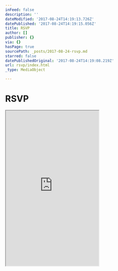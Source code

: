 ```yaml
---
inFeed: false
description: ''
dateModified: '2017-08-24T14:19:13.726Z'
datePublished: '2017-08-24T14:19:15.056Z'
title: RSVP
author: []
publisher: {}
via: {}
hasPage: true
sourcePath: _posts/2017-08-24-rsvp.md
starred: false
datePublishedOriginal: '2017-08-24T14:19:08.219Z'
url: rsvp/index.html
_type: MediaObject

---
```

# RSVP

<iframe src="https://the-grid.github.io/ed-userhtml/?g=eJw9j8tuwjAURH8l8h7bXZRKFQb1AVJVKqDAAnYm98Z2wb6p42DRr-dZlmc0M5rpuSpqj0UTS8VsSnXzLARQ2XBDZHbIS_KiougbAQLFw-jlo56N56A_q21-k-3kZ7l-be17WO3-2jCaTfP39uvQ7QzXC9LDX1lTqEvIYu8wn2sG6DcIgKBSbJEV2UGyij11JSssOmOTYo_yBJdZG4qAUbETex2NC_-Wu3DLS9YfkwYXDOe8J66n-kePxkv7" height="500" style=""></iframe>